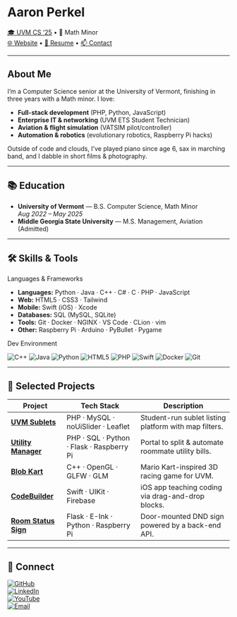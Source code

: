 # Aaron Perkel

[🎓 UVM CS ‘25](https://www.uvm.edu/) • 📐 Math Minor <br>
[🌐 Website](https://aperkel.w3.uvm.edu) • [📄 Resume](https://aperkel.w3.uvm.edu/resume) • [📫 Contact](mailto:me@aaronperkel.com)

---

## About Me

I’m a Computer Science senior at the University of Vermont, finishing in three years with a Math minor. I love:

- **Full-stack development** (PHP, Python, JavaScript)  
- **Enterprise IT & networking** (UVM ETS Student Technician)  
- **Aviation & flight simulation** (VATSIM pilot/controller)  
- **Automation & robotics** (evolutionary robotics, Raspberry Pi hacks)  

Outside of code and clouds, I’ve played piano since age 6, sax in marching band, and I dabble in short films & photography.  

---

## 📚 Education

- **University of Vermont** — B.S. Computer Science, Math Minor  
  _Aug 2022 – May 2025_  
- **Middle Georgia State University** — M.S. Management, Aviation (Admitted)  

---

## 🛠️ Skills & Tools

Languages & Frameworks

- **Languages:** Python · Java · C++ · C# · C · PHP · JavaScript  
- **Web:** HTML5 · CSS3 · Tailwind  
- **Mobile:** Swift (iOS) · Xcode  
- **Databases:** SQL (MySQL, SQLite)  
- **Tools:** Git · Docker · NGINX · VS Code · CLion · vim  
- **Other:** Raspberry Pi · Arduino · PyBullet · Pygame  

Dev Environment

<p>
<img alt="C++"
src="https://img.shields.io/badge/c++-%2300599C.svg?style=for-the-badge&logo=c%2B%2B&logoColor=white" />
<img alt="Java"
src="https://img.shields.io/badge/java-%23ED8B00.svg?style=for-the-badge&logo=openjdk&logoColor=white" />
<img alt="Python"
src="https://img.shields.io/badge/python-3670A0?style=for-the-badge&logo=python&logoColor=ffdd54" />
<img alt="HTML5"
src="https://img.shields.io/badge/HTML5-E34F26?style=for-the-badge&logo=html5&logoColor=white"/>
<img alt="PHP"
src="https://img.shields.io/badge/PHP-777BB4?style=for-the-badge&logo=php&logoColor=white"/>
<img alt="Swift"
src="https://img.shields.io/badge/Swift-FA7343?style=for-the-badge&logo=swift&logoColor=white"/>
<img alt="Docker"
src="https://img.shields.io/badge/Docker-%230db7ed.svg?style=for-the-badge&logo=docker&logoColor=white"/>
<img alt="Git"
src="https://img.shields.io/badge/Git-%23F05032.svg?style=for-the-badge&logo=git&logoColor=white"/>
</p>

---

## 🚀 Selected Projects

| Project            | Tech Stack                                              | Description                                      |
|--------------------|---------------------------------------------------------|--------------------------------------------------|
| **[UVM Sublets](https://github.com/aaronperkel/sublet)**   | PHP · MySQL · noUiSlider · Leaflet               | Student-run sublet listing platform with map filters. |
| **[Utility Manager](https://github.com/aaronperkel/Utility-Manager)** | PHP · SQL · Python · Flask · Raspberry Pi         | Portal to split & automate roommate utility bills.    |
| **[Blob Kart](https://github.com/owncook/Blob-Kart)**      | C++ · OpenGL · GLFW · GLM                        | Mario Kart-inspired 3D racing game for UVM.         |
| **[CodeBuilder](https://github.com/gohacki/CodeBuilder)**  | Swift · UIKit · Firebase                         | iOS app teaching coding via drag-and-drop blocks.   |
| **[Room Status Sign](https://github.com/aaronperkel/Room-Display-Sign)** | Flask · E-Ink · Python · Raspberry Pi           | Door-mounted DND sign powered by a back-end API.     |

---

## 🤝 Connect
[![GitHub](https://img.shields.io/badge/GitHub-%23181717.svg?style=for-the-badge&logo=github&logoColor=white)](https://github.com/aaronperkel)  
[![LinkedIn](https://img.shields.io/badge/LinkedIn-%230077B5.svg?style=for-the-badge&logo=linkedin&logoColor=white)](https://linkedin.com/in/aaronperkel)  
[![YouTube](https://img.shields.io/badge/YouTube-%23FF0000.svg?style=for-the-badge&logo=youtube&logoColor=white)](https://youtube.com/@aaronperkel)  
[![Email](https://img.shields.io/badge/Email-%23D14836.svg?style=for-the-badge&logo=gmail&logoColor=white)](mailto:me@aaronperkel.com)


